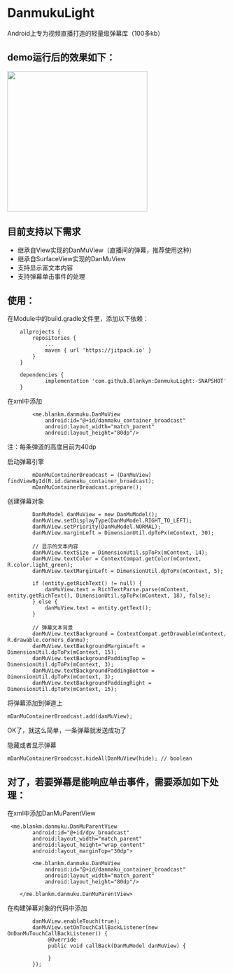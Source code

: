 # DanmukuLight
Android上专为视频直播打造的轻量级弹幕库（100多kb）

## demo运行后的效果如下：
<img src="https://github.com/hpdx/DanmukuLight/blob/master/result_image.jpg" width="320px" />


## 目前支持以下需求
* 继承自View实现的DanMuView（直播间的弹幕，推荐使用这种）
* 继承自SurfaceView实现的DanMuView
* 支持显示富文本内容
* 支持弹幕单击事件的处理

## 使用：

在Module中的build.gradle文件里，添加以下依赖：
```
	allprojects {
		repositories {
			...
			maven { url 'https://jitpack.io' }
		}
	}

    dependencies {
	        implementation 'com.github.Blankyn:DanmukuLight:-SNAPSHOT'
	}
```

在xml中添加
```
        <me.blankm.danmuku.DanMuView
            android:id="@+id/danmaku_container_broadcast"
            android:layout_width="match_parent"
            android:layout_height="80dp"/>
```
注：每条弹道的高度目前为40dp


启动弹幕引擎
```
        mDanMuContainerBroadcast = (DanMuView) findViewById(R.id.danmaku_container_broadcast);
        mDanMuContainerBroadcast.prepare();
```


创建弹幕对象
```
        DanMuModel danMuView = new DanMuModel();
        danMuView.setDisplayType(DanMuModel.RIGHT_TO_LEFT);
        danMuView.setPriority(DanMuModel.NORMAL);
        danMuView.marginLeft = DimensionUtil.dpToPx(mContext, 30);

        // 显示的文本内容
        danMuView.textSize = DimensionUtil.spToPx(mContext, 14);
        danMuView.textColor = ContextCompat.getColor(mContext, R.color.light_green);
        danMuView.textMarginLeft = DimensionUtil.dpToPx(mContext, 5);

        if (entity.getRichText() != null) {
            danMuView.text = RichTextParse.parse(mContext, entity.getRichText(), DimensionUtil.spToPx(mContext, 18), false);
        } else {
            danMuView.text = entity.getText();
        }

        // 弹幕文本背景
        danMuView.textBackground = ContextCompat.getDrawable(mContext, R.drawable.corners_danmu);
        danMuView.textBackgroundMarginLeft = DimensionUtil.dpToPx(mContext, 15);
        danMuView.textBackgroundPaddingTop = DimensionUtil.dpToPx(mContext, 3);
        danMuView.textBackgroundPaddingBottom = DimensionUtil.dpToPx(mContext, 3);
        danMuView.textBackgroundPaddingRight = DimensionUtil.dpToPx(mContext, 15);
```


将弹幕添加到弹道上
```
mDanMuContainerBroadcast.add(danMuView);
```
OK了，就这么简单，一条弹幕就发送成功了

隐藏或者显示弹幕
```
mDanMuContainerBroadcast.hideAllDanMuView(hide); // boolean
```

## 对了，若要弹幕是能响应单击事件，需要添加如下处理：

在xml中添加DanMuParentView
```
 <me.blankm.danmuku.DanMuParentView
        android:id="@+id/dpv_broadcast"
        android:layout_width="match_parent"
        android:layout_height="wrap_content"
        android:layout_marginTop="30dp">

        <me.blankm.danmuku.DanMuView
            android:id="@+id/danmaku_container_broadcast"
            android:layout_width="match_parent"
            android:layout_height="80dp"/>

    </me.blankm.danmuku.DanMuParentView>
```

在构建弹幕对象的代码中添加
```
        danMuView.enableTouch(true);
        danMuView.setOnTouchCallBackListener(new OnDanMuTouchCallBackListener() {
             @Override
             public void callBack(DanMuModel danMuView) {

             }
        });
```
